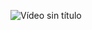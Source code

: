 

![Vídeo sin título ](https://github.com/Marindala/Project-Redux-Toolkit/assets/95050756/1b52b5a4-65d8-4c7e-b961-056f0136f0f1)
